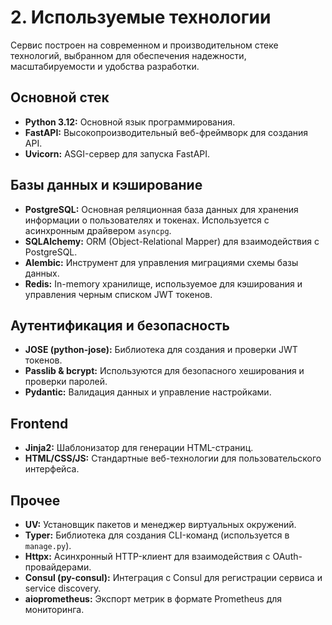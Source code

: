 # 2. Используемые технологии

Сервис построен на современном и производительном стеке технологий, выбранном для обеспечения надежности, масштабируемости и удобства разработки.

## Основной стек

- **Python 3.12:** Основной язык программирования.
- **FastAPI:** Высокопроизводительный веб-фреймворк для создания API.
- **Uvicorn:** ASGI-сервер для запуска FastAPI.

## Базы данных и кэширование

- **PostgreSQL:** Основная реляционная база данных для хранения информации о пользователях и токенах. Используется с асинхронным драйвером `asyncpg`.
- **SQLAlchemy:** ORM (Object-Relational Mapper) для взаимодействия с PostgreSQL.
- **Alembic:** Инструмент для управления миграциями схемы базы данных.
- **Redis:** In-memory хранилище, используемое для кэширования и управления черным списком JWT токенов.

## Аутентификация и безопасность

- **JOSE (python-jose):** Библиотека для создания и проверки JWT токенов.
- **Passlib & bcrypt:** Используются для безопасного хеширования и проверки паролей.
- **Pydantic:** Валидация данных и управление настройками.

## Frontend

- **Jinja2:** Шаблонизатор для генерации HTML-страниц.
- **HTML/CSS/JS:** Стандартные веб-технологии для пользовательского интерфейса.

## Прочее

- **UV:** Установщик пакетов и менеджер виртуальных окружений.
- **Typer:** Библиотека для создания CLI-команд (используется в `manage.py`).
- **Httpx:** Асинхронный HTTP-клиент для взаимодействия с OAuth-провайдерами.
- **Consul (py-consul):** Интеграция с Consul для регистрации сервиса и service discovery.
- **aioprometheus:** Экспорт метрик в формате Prometheus для мониторинга.
